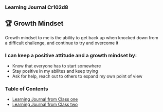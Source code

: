 ### Learning Journal Cr102d8

## :trophy: Growth Mindset 

Growth mindset to me is the ability to get back up when knocked down from a difficult challenge, and continue to try and overcome it

### I can keep a positive attitude and a growth mindset by:
- Know that everyone has to start somewhere
- Stay positive in my abilites and keep trying
- Ask for help, reach out to others to expand my own point of view




### Table of Contents

- [Learning Journal from Class one](/Reading01.md)
- [Learning Journal from Class two](/Reading02.md)
